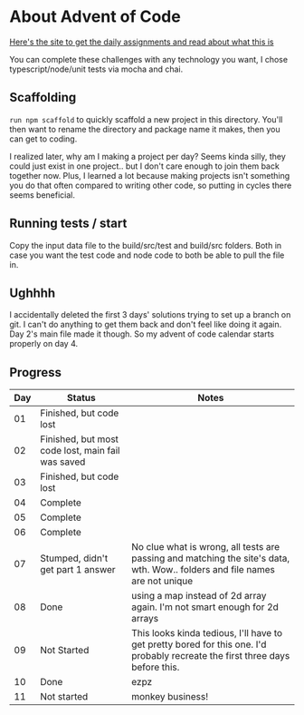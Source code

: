 
# About Advent of Code

[Here's the site to get the daily assignments and read about what this is](https://adventofcode.com/2022)

You can complete these challenges with any technology you want, I chose typescript/node/unit tests via mocha and chai.

## Scaffolding

`run npm scaffold` to quickly scaffold a new project in this directory. You'll then want to rename the directory and package name it makes, then you can get to coding.

I realized later, why am I making a project per day? Seems kinda silly, they could just exist in one project.. but I don't care enough to join them back together now. Plus, I learned a lot because making projects isn't something you do that often compared to writing other code, so putting in cycles there seems beneficial.

## Running tests / start

Copy the input data file to the build/src/test and build/src folders. Both in case you want the test code and node code to both be able to pull the file in.

## Ughhhh

I accidentally deleted the first 3 days' solutions trying to set up a branch on git. I can't do anything to get them back and don't feel like doing it again. Day 2's main file made it though. So my advent of code calendar starts properly on day 4.

## Progress

| Day | Status | Notes |
| --- | --- | --- |
| 01 | Finished, but code lost ||
| 02 | Finished, but most code lost, main fail was saved ||
| 03 | Finished, but code lost ||
| 04 | Complete ||
| 05 | Complete ||
| 06 | Complete ||
| 07 | Stumped, didn't get part 1 answer | No clue what is wrong, all tests are passing and matching the site's data, wth. Wow.. folders and file names are not unique |
| 08 | Done | using a map instead of 2d array again. I'm not smart enough for 2d arrays |
| 09 | Not Started | This looks kinda tedious, I'll have to get pretty bored for this one. I'd probably recreate the first three days before this. |
| 10 | Done | ezpz |
| 11 | Not started | monkey business! |
